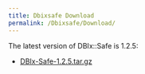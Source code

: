 ```yaml
---
title: Dbixsafe Download
permalink: /Dbixsafe/Download/
---
```


The latest version of DBIx::Safe is 1.2.5:

-   [DBIx-Safe-1.2.5.tar.gz](http://bucardo.org/downloads/DBIx-Safe-1.2.5.tar.gz)
